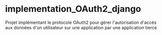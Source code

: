 # implementation_OAuth2_django
Projet implémentant le protocole OAuth2 pour gérer l'autorisation d'accès aux données d'un utilisateur sur une application par une application tierce
